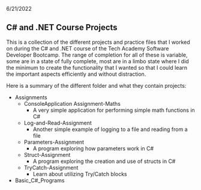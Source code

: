 6/21/2022
## C# and .NET Course Projects
This is a collection of the different projects and practice files that I worked on during the C# and .NET course of the Tech Academy Software Developer Bootcamp. The range of completion for all of these is variable, some are in a state of fully complete, most are in a limbo state where I did the minimum to create the functionality that I wanted so that I could learn the important aspects efficiently and without distraction.

Here is a summary of the different folder and what they contain projects:
* Assignments
  * ConsoleApplication Assignment-Maths
    - A very simple application for performing simple math functions in C#
  * Log-and-Read-Assignment
    - Another simple example of logging to a file and reading from a file
  * Parameters-Assignment
    - A program exploring how parameters work in C#
  * Struct-Assignment
    - A program exploring the creation and use of structs in C#
  * TryCatch-Assignment
    - Learn about utilizing Try/Catch blocks
* Basic_C#_Programs



